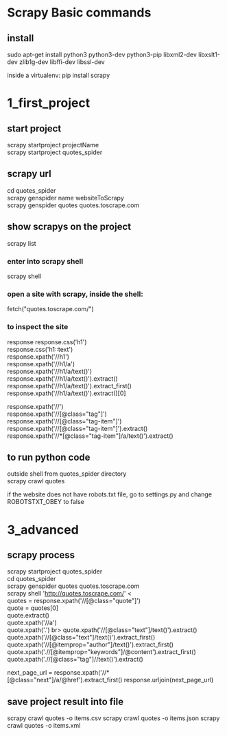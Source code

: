 # Scrapy Basic commands
## install
sudo apt-get install python3 python3-dev python3-pip libxml2-dev libxslt1-dev zlib1g-dev libffi-dev libssl-dev

inside a virtualenv: pip install scrapy

# 1_first_project
## start project
scrapy startproject projectName<br> 
scrapy startproject quotes_spider

## scrapy url
cd quotes_spider<br> 
scrapy genspider name websiteToScrapy <br>
scrapy genspider quotes quotes.toscrape.com

## show scrapys on the project
scrapy list
### enter into scrapy shell
scrapy shell
### open a site with scrapy, inside the shell:
fetch("quotes.toscrape.com/")

### to inspect the site
response response.css('h1') <br>
response.css('h1::text') <br>
response.xpath('//h1') <br>
response.xpath('//h1/a') <br>
response.xpath('//h1/a/text()') <br>
response.xpath('//h1/a/text()').extract() <br>
response.xpath('//h1/a/text()').extract_first() <br>
response.xpath('//h1/a/text()').extract()[0]

response.xpath('//') <br>
response.xpath('//[@class="tag"]') <br>
response.xpath('//[@class="tag-item"]') <br>
response.xpath('//[@class="tag-item"]').extract() <br>
response.xpath('//*[@class="tag-item"]/a/text()').extract()

## to run python code
outside shell from quotes_spider directory <br>
scrapy crawl quotes

if the website does not have robots.txt file, go to settings.py and change ROBOTSTXT_OBEY to false

# 3_advanced
## scrapy process
scrapy startproject quotes_spider <br>
cd quotes_spider <br>
scrapy genspider quotes quotes.toscrape.com <br>
scrapy shell 'http://quotes.toscrape.com/' <<br>
quotes = response.xpath('//[@class="quote"]') <br>
quote = quotes[0] <br>
quote.extract() <br>
quote.xpath('//a') <br>
quote.xpath('.') br>
quote.xpath('//[@class="text"]/text()').extract() <br>
quote.xpath('//[@class="text"]/text()').extract_first() <br>
quote.xpath('//[@itemprop="author"]/text()').extract_first() <br>
quote.xpath('.//[@itemprop="keywords"]/@content').extract_first() <br>
quote.xpath('.//[@class="tag"]//text()').extract() <br>

next_page_url = response.xpath('//*[@class="next"]/a/@href').extract_first() response.urljoin(next_page_url) <br>

## save project result into file
scrapy crawl quotes -o items.csv scrapy crawl quotes -o items.json scrapy crawl quotes -o items.xml

